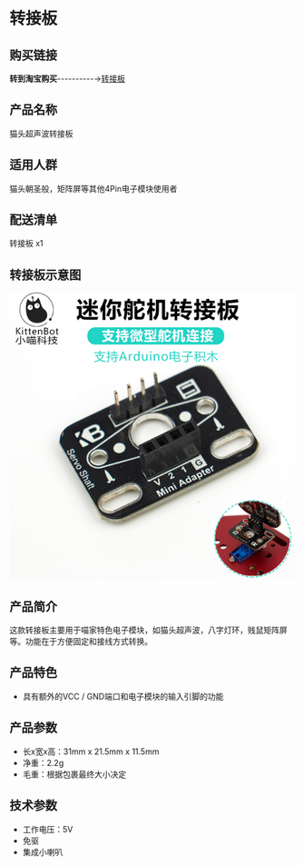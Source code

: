 # 转接板

## 购买链接

__转到淘宝购买__----------→[转接板](https://item.taobao.com/item.htm?spm=a1z10.3-c-s.w4002-17001215033.71.59fc762e6Luvq6&id=551258468205)

## 产品名称

猫头超声波转接板

## 适用人群

猫头朝圣般，矩阵屏等其他4Pin电子模块使用者

## 配送清单

转接板 x1

## 转接板示意图

![](./zhuanjie/zhuanjie_2.png)  

## 产品简介

这款转接板主要用于喵家特色电子模块，如猫头超声波，八字灯环，贱鼠矩阵屏等。功能在于方便固定和接线方式转换。

## 产品特色

- 具有额外的VCC / GND端口和电子模块的输入引脚的功能

## 产品参数

- 长x宽x高：31mm x 21.5mm x 11.5mm
- 净重：2.2g
- 毛重：根据包裹最终大小决定

## 技术参数

- 工作电压：5V
- 免驱
- 集成小喇叭

